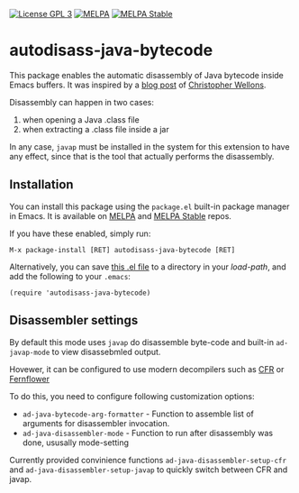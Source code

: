 [![License GPL 3][badge-license]](http://www.gnu.org/licenses/gpl-3.0.txt)
[![MELPA][melpa-badge]][melpa-package]
[![MELPA Stable][melpa-stable-badge]][melpa-stable-package]

autodisass-java-bytecode
========================

This package enables the automatic disassembly of Java bytecode inside
Emacs buffers. It was inspired by a
[blog post](http://nullprogram.com/blog/2012/08/01/) of
[Christopher Wellons](https://github.com/skeeto).

Disassembly can happen in two cases:

1. when opening a Java .class file
2. when extracting a .class file inside a jar

In any case, `javap` must be installed in the system for this
extension to have any effect, since that is the tool that actually
performs the disassembly.


## Installation

You can install this package using the `package.el` built-in package
manager in Emacs. It is available on [MELPA](http://melpa.org/#/) and
[MELPA Stable](http://stable.melpa.org/#/) repos.

If you have these enabled, simply run:

    M-x package-install [RET] autodisass-java-bytecode [RET]


Alternatively, you can save
[this .el file](autodisass-java-bytecode.el) to a directory in your
*load-path*, and add the following to your `.emacs`:

    (require 'autodisass-java-bytecode)
    
## Disassembler settings

By default this mode uses `javap` do disassemble byte-code and
built-in `ad-javap-mode` to view disassebmled output.

Hovewer, it can be configured to use modern decompilers such as
[CFR](https://github.com/leibnitz27/cfr) or
[Fernflower](https://github.com/JetBrains/intellij-community/tree/master/plugins/java-decompiler/engine)

To do this, you need to configure following customization options:
- `ad-java-bytecode-arg-formatter` - Function to assemble list of arguments for disassembler invocation.
- `ad-java-disassembler-mode` - Function to run after disassembly was done, ususally mode-setting 

Currently provided convinience functions
`ad-java-disassembler-setup-cfr` and
`ad-java-disassembler-setup-javap` 
to quickly switch between CFR and javap.

[badge-license]: https://img.shields.io/badge/license-GPL_3-green.svg
[melpa-badge]: http://melpa.org/packages/autodisass-java-bytecode-badge.svg
[melpa-stable-badge]: http://stable.melpa.org/packages/autodisass-java-bytecode-badge.svg
[melpa-package]: http://melpa.org/#/autodisass-java-bytecode
[melpa-stable-package]: http://stable.melpa.org/#/autodisass-java-bytecode
